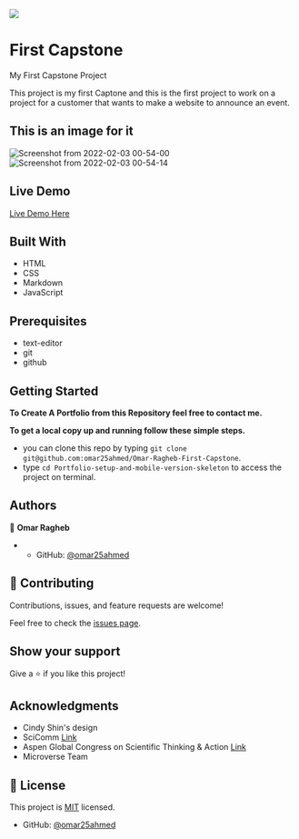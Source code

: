 ![](https://img.shields.io/badge/Microverse-blueviolet)
# First Capstone

My First Capstone Project

This project is my first Captone and this is the first project to work on a project for a customer that wants to make a website to announce an event.

## This is an image for it
![Screenshot from 2022-02-03 00-54-00](https://user-images.githubusercontent.com/92755394/152251439-c8655685-3403-4fa2-91e1-1888fd7573e7.png)
![Screenshot from 2022-02-03 00-54-14](https://user-images.githubusercontent.com/92755394/152251446-e1484cb9-04dd-41e5-bab7-7032933cba8e.png)

## Live Demo
[Live Demo Here](https://omar25ahmed.github.io/Omar-Ragheb-First-Capstone/)




## Built With

- HTML
- CSS
- Markdown
- JavaScript

## Prerequisites 

- text-editor
- git 
- github

## Getting Started

**To Create A Portfolio from this Repository feel free to contact me.**

**To get a local copy up and running follow these simple steps.**
- you can clone this repo by typing `git clone git@github.com:omar25ahmed/Omar-Ragheb-First-Capstone`.
- type `cd Portfolio-setup-and-mobile-version-skeleton` to access the project on terminal.

## Authors

👤 **Omar Ragheb**

- - GitHub: [@omar25ahmed](https://github.com/omar25ahmed)


## 🤝 Contributing

Contributions, issues, and feature requests are welcome!

Feel free to check the [issues page](https://github.com/omar25ahmed/Portfolio-setup-and-mobile-version-skeleton/issues).

## Show your support

Give a ⭐️ if you like this project!

## Acknowledgments

- Cindy Shin's design
- SciComm [Link](https://www.scicommcon.org/)
- Aspen Global Congress on Scientific Thinking & Action [Link](https://www.aspeninstitute.org/programs/science-society/global-science-congress/)
- Microverse Team

## 📝 License

This project is [MIT](./MIT.md) licensed.

- GitHub: [@omar25ahmed](https://github.com/omar25ahmed)

